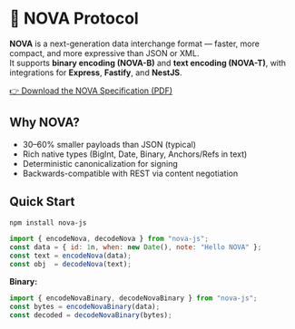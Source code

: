# 🚀 NOVA Protocol

**NOVA** is a next-generation data interchange format — faster, more compact, and more expressive than JSON or XML.  
It supports **binary encoding (NOVA-B)** and **text encoding (NOVA-T)**, with integrations for **Express**, **Fastify**, and **NestJS**.

[👉 Download the NOVA Specification (PDF)](./NOVA_Protocol_Specification_v1.0.pdf)

## Why NOVA?
- 30–60% smaller payloads than JSON (typical)
- Rich native types (BigInt, Date, Binary, Anchors/Refs in text)
- Deterministic canonicalization for signing
- Backwards-compatible with REST via content negotiation

## Quick Start
```bash
npm install nova-js
```

```js
import { encodeNova, decodeNova } from "nova-js";
const data = { id: 1n, when: new Date(), note: "Hello NOVA" };
const text = encodeNova(data);
const obj  = decodeNova(text);
```

**Binary:**
```js
import { encodeNovaBinary, decodeNovaBinary } from "nova-js";
const bytes = encodeNovaBinary(data);
const decoded = decodeNovaBinary(bytes);
```
